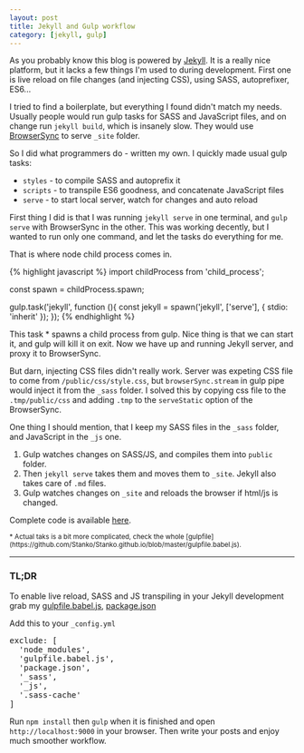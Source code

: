 ```yaml
---
layout: post
title: Jekyll and Gulp workflow
category: [jekyll, gulp]
---
```


As you probably know this blog is powered by [Jekyll](http://jekyllrb.com/).
It is a really nice platform, but it lacks a few things I'm used to during development.
First one is live reload on file changes (and injecting CSS), using SASS, autoprefixer, ES6...

<!--more-->

I tried to find a boilerplate, but everything I found didn't match my needs.
Usually people would run gulp tasks for SASS and JavaScript files, and on change
run `jekyll build`, which is insanely slow.
They would use [BrowserSync](https://www.browsersync.io/) to serve `_site` folder.

So I did what programmers do - written my own. I quickly made usual gulp tasks:

* `styles` - to compile SASS and autoprefix it
* `scripts` - to transpile ES6 goodness, and concatenate JavaScript files
* `serve` - to start local server, watch for changes and auto reload

First thing I did is that I was running `jekyll serve` in one terminal,
and `gulp serve` with BrowserSync in the other.
This was working decently, but I wanted to run only one command, and let the tasks do everything for me.

That is where node child process comes in.

{% highlight javascript %}
import childProcess from 'child_process';

const spawn = childProcess.spawn;

gulp.task('jekyll', function (){
  const jekyll = spawn('jekyll', ['serve'], {
    stdio: 'inherit'
  });
});
{% endhighlight %}

This task * spawns a child process from gulp.
Nice thing is that we can start it, and gulp will kill it on exit.
Now we have up and running Jekyll server, and proxy it to BrowserSync.

But darn, injecting CSS files didn't really work. Server was expeting CSS file
to come from `/public/css/style.css`, but `browserSync.stream` in gulp pipe would
inject it from the `_sass` folder. I solved this by copying css file to the `.tmp/public/css` and
adding `.tmp` to the `serveStatic` option of the BrowserSync.

One thing I should mention, that I keep my SASS files in the `_sass` folder, and
JavaScript in the `_js` one.

1. Gulp watches changes on SASS/JS, and compiles them into `public` folder.
2. Then `jekyll serve` takes them and moves them to `_site`. Jekyll also takes care of `.md` files.
3. Gulp watches changes on `_site` and reloads the browser if html/js is changed.

Complete code is available [here](https://github.com/Stanko/Stanko.github.io).

<small>
* Actual taks is a bit more complicated, check the whole
[gulpfile](https://github.com/Stanko/Stanko.github.io/blob/master/gulpfile.babel.js).
</small>

------

### TL;DR

To enable live reload, SASS and JS transpiling in your Jekyll development grab my
[gulpfile.babel.js](https://github.com/Stanko/Stanko.github.io/blob/master/gulpfile.babel.js),
[package.json](https://github.com/Stanko/Stanko.github.io/blob/master/package.json)

Add this to your `_config.yml`
<pre>
exclude: [
  'node_modules',
  'gulpfile.babel.js',
  'package.json',
  '_sass',
  '_js',
  '.sass-cache'
]
</pre>

Run `npm install` then `gulp` when it is finished and open `http://localhost:9000` in your browser.
Then write your posts and enjoy much smoother workflow.
